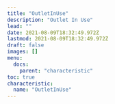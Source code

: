 ```yaml
---
title: "OutletInUse"
description: "Outlet In Use"
lead: ""
date: 2021-08-09T18:32:49.972Z
lastmod: 2021-08-09T18:32:49.972Z
draft: false
images: []
menu:
  docs:
    parent: "characteristic"
toc: true
characteristic:
  name: "OutletInUse"
---
```

